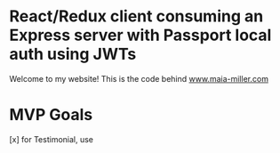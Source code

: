 # React/Redux client consuming an Express server with Passport local auth using JWTs

Welcome to my website! This is the code behind www.maia-miller.com

# MVP Goals

[x] for Testimonial, use <title> for quote, and <subtitle> for source
[] for tags on projects, use 'columns is-multiline'
[] center images in <About />
[] center-align text in <About />

# Stretch Goals

[] integrate SaSS
[] background patterns: TransparentTextures.com

#Animations
[] video starts to play at a certain time
[] video is hero background
[x] 'about' icons animate
[] my name appears on hero as being typed in
